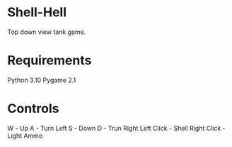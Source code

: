 # Shell-Hell
Top down view tank game.

# Requirements
Python 3.10
Pygame 2.1

# Controls
W - Up
A - Turn Left
S - Down
D - Trun Right
Left Click - Shell
Right Click - Light Ammo
